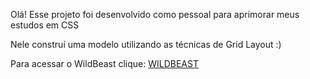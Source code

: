 Olá! Esse projeto foi desenvolvido como pessoal para aprimorar meus estudos em CSS

Nele construí uma modelo utilizando as técnicas de Grid Layout :)

Para acessar o WildBeast clique: <a href="https://wildbeastcss.netlify.app">WILDBEAST<a/>


